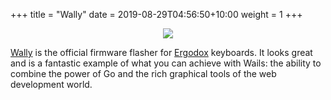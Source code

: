 +++
title = "Wally"
date = 2019-08-29T04:56:50+10:00
weight = 1
+++

<p style="text-align: center">
   <img src="wally.png"><br/>
</p>

[Wally](https://ergodox-ez.com/pages/wally) is the official firmware flasher for [Ergodox](https://ergodox-ez.com/) keyboards. It looks great and is a fantastic example of what you can achieve with Wails: the ability to combine the power of Go and the rich graphical tools of the web development world.
